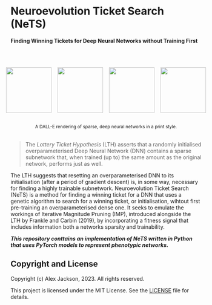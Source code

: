 # Neuroevolution Ticket Search (NeTS)

**Finding Winning Tickets for Deep Neural Networks without Training First**

<div style="text-align:center">
    <p>
        <a href="https://github.com/alexjackson1/nets">
        <div style="display:flex;justify-content:center;margin-top:3rem;margin-bottom:1rem;">
            <p style="display:flex;gap:1rem;">
            <img src="images/DALL·E 2023-02-12 02.29.07.png" alt=""  height="120">
            <img src="images/DALL·E 2023-02-12 02.29.20.png" alt=""  height="120">
            <img src="images/DALL·E 2023-02-12 02.29.25.png" alt=""  height="120">
            <img src="images/DALL·E 2023-02-12 02.29.32.png" alt="" height="120">
            </p>
        </div>
        </a>
    </p>
    <small style="text-align:center;">
        A DALL-E rendering of sparse, deep neural networks in a print style.
    </small>
</div>
<br />

> The _Lottery Ticket Hypothesis_ (LTH) asserts that a randomly initialised overparameterised Deep Neural Network (DNN) contains a sparse subnetwork that, when trained (up to) the same amount as the original network, performs just as well.

The LTH suggests that resetting an overparameterised DNN to its initialisation (after a period of gradient descent) is, in some way, necessary for finding a highly trainable subnetwork.
Neuroevolution Ticket Search (NeTS) is a method for finding a winning ticket for a DNN that uses a genetic algorithm to search for a winning ticket, or initialisation, wihtout first pre-training an overparameterised dense one.
It seeks to emulate the workings of Iterative Magnitude Pruning (IMP), introduced alongside the LTH by Frankle and Carbin (2019), by incorporating a fitness signal that includes information both a networks sparsity and trainability.

***This repository conttains an implementation of NeTS written in Python that uses PyTorch models to represent phenotypic networks.***



## Copyright and License

Copyright (c) Alex Jackson, 2023. All rights reserved.

This project is licensed under the MIT License. See the [LICENSE](LICENSE) file for details.
